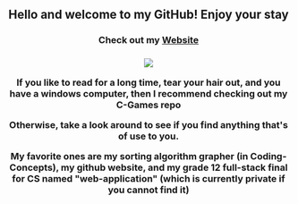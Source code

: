 
<div align = "center">
  <h2>Hello and welcome to my GitHub! Enjoy your stay</h2>
  <h3>Check out my <a target = "_blank"" href = "https://taggagii.github.io/">Website</a><h3>
  <img src="https://github.com/Taggagii/Taggagii/blob/main/Ordering%20a%20tab%20%E2%80%94%20Simpsons.gif")/>
  <p>If you like to read for a long time, tear your hair out, and you have a windows computer, then I recommend checking out my C-Games repo</p>
  <p>Otherwise, take a look around to see if you find anything that's of use to you.</p>
  <p>My favorite ones are my sorting algorithm grapher (in Coding-Concepts), my github website, and my grade 12 full-stack final for CS named "web-application" (which is currently private if you cannot find it)</p>
</div>
